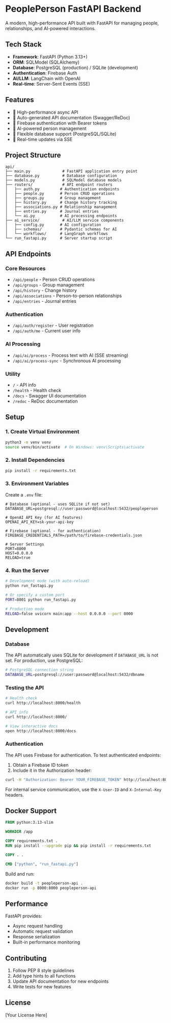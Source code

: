 # PeoplePerson FastAPI Backend

A modern, high-performance API built with FastAPI for managing people, relationships, and AI-powered interactions.

## Tech Stack

- **Framework**: FastAPI (Python 3.13+)
- **ORM**: SQLModel (SQLAlchemy)
- **Database**: PostgreSQL (production) / SQLite (development)
- **Authentication**: Firebase Auth
- **AI/LLM**: LangChain with OpenAI
- **Real-time**: Server-Sent Events (SSE)

## Features

- 🚀 High-performance async API
- 📝 Auto-generated API documentation (Swagger/ReDoc)
- 🔐 Firebase authentication with Bearer tokens
- 🤖 AI-powered person management
- 💾 Flexible database support (PostgreSQL/SQLite)
- 🔄 Real-time updates via SSE

## Project Structure

```
api/
├── main.py              # FastAPI application entry point
├── database.py          # Database configuration
├── models.py            # SQLModel database models
├── routers/             # API endpoint routers
│   ├── auth.py         # Authentication endpoints
│   ├── people.py       # Person CRUD operations
│   ├── groups.py       # Group management
│   ├── history.py      # Change history tracking
│   ├── associations.py # Relationship management
│   ├── entries.py      # Journal entries
│   └── ai.py           # AI processing endpoints
├── ai_service/          # AI/LLM service components
│   ├── config.py       # AI configuration
│   ├── schemas/        # Pydantic schemas for AI
│   └── workflows/      # LangGraph workflows
└── run_fastapi.py      # Server startup script
```

## API Endpoints

### Core Resources
- `/api/people` - Person CRUD operations
- `/api/groups` - Group management
- `/api/history` - Change history
- `/api/associations` - Person-to-person relationships
- `/api/entries` - Journal entries

### Authentication
- `/api/auth/register` - User registration
- `/api/auth/me` - Current user info

### AI Processing
- `/api/ai/process` - Process text with AI (SSE streaming)
- `/api/ai/process-sync` - Synchronous AI processing

### Utility
- `/` - API info
- `/health` - Health check
- `/docs` - Swagger UI documentation
- `/redoc` - ReDoc documentation

## Setup

### 1. Create Virtual Environment
```bash
python3 -m venv venv
source venv/bin/activate  # On Windows: venv\Scripts\activate
```

### 2. Install Dependencies
```bash
pip install -r requirements.txt
```

### 3. Environment Variables
Create a `.env` file:

```env
# Database (optional - uses SQLite if not set)
DATABASE_URL=postgresql://user:password@localhost:5432/peopleperson

# OpenAI API Key (for AI features)
OPENAI_API_KEY=sk-your-api-key

# Firebase (optional - for authentication)
FIREBASE_CREDENTIALS_PATH=/path/to/firebase-credentials.json

# Server Settings
PORT=8000
HOST=0.0.0.0
RELOAD=true
```

### 4. Run the Server

```bash
# Development mode (with auto-reload)
python run_fastapi.py

# Or specify a custom port
PORT=8001 python run_fastapi.py

# Production mode
RELOAD=false uvicorn main:app --host 0.0.0.0 --port 8000
```

## Development

### Database

The API automatically uses SQLite for development if `DATABASE_URL` is not set. For production, use PostgreSQL:

```bash
# PostgreSQL connection string
DATABASE_URL=postgresql://user:password@localhost:5432/dbname
```

### Testing the API

```bash
# Health check
curl http://localhost:8000/health

# API info
curl http://localhost:8000/

# View interactive docs
open http://localhost:8000/docs
```

### Authentication

The API uses Firebase for authentication. To test authenticated endpoints:

1. Obtain a Firebase ID token
2. Include it in the Authorization header:
```bash
curl -H "Authorization: Bearer YOUR_FIREBASE_TOKEN" http://localhost:8000/api/people
```

For internal service communication, use the `X-User-ID` and `X-Internal-Key` headers.

## Docker Support

```dockerfile
FROM python:3.13-slim

WORKDIR /app

COPY requirements.txt .
RUN pip install --upgrade pip && pip install -r requirements.txt

COPY . .

CMD ["python", "run_fastapi.py"]
```

Build and run:
```bash
docker build -t peopleperson-api .
docker run -p 8000:8000 peopleperson-api
```

## Performance

FastAPI provides:
- Async request handling
- Automatic request validation
- Response serialization
- Built-in performance monitoring

## Contributing

1. Follow PEP 8 style guidelines
2. Add type hints to all functions
3. Update API documentation for new endpoints
4. Write tests for new features

## License

[Your License Here]